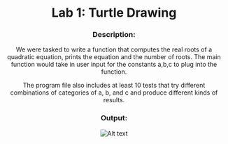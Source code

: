 <div align='center'> <h1> Lab 1: Turtle Drawing </h1>

### Description:
  
We were tasked to write a function that computes the real roots of a quadratic equation, prints the equation and the number of roots. The main function would take in user input for the constants a,b,c to plug into the function.
 
The program file also includes at least 10 tests that try different combinations of categories of a, b, and c and produce different kinds of results.
  
### Output:
 
 ![Alt text](hw02_output.jpg)
